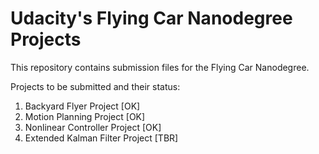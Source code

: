 # Udacity's Flying Car Nanodegree Projects
This repository contains submission files for the Flying Car Nanodegree.

Projects to be submitted and their status:

1. Backyard Flyer Project [OK]
2. Motion Planning Project [OK]
3. Nonlinear Controller Project [OK]
4. Extended Kalman Filter Project [TBR]
